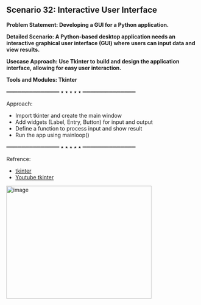 ## Scenario 32: Interactive User Interface  
**Problem Statement: Developing a GUI for a Python application.**

**Detailed Scenario: A Python-based desktop application needs an interactive graphical user interface (GUI) where users can input data and view results.**

**Usecase Approach: Use Tkinter to build and design the application interface, allowing for easy user interaction.**

**Tools and Modules: Tkinter**

══════════════ ⭑ ⭑ ⭑ ⭑ ⭑ ══════════════

Approach:  
- Import tkinter and create the main window  
- Add widgets (Label, Entry, Button) for input and output  
- Define a function to process input and show result  
- Run the app using mainloop()  


══════════════ ⭑ ⭑ ⭑ ⭑ ⭑ ══════════════

Refrence:  
- [tkinter](https://docs.python.org/3/library/tkinter.html)  
- [Youtube tkinter](https://www.youtube.com/watch?v=yQSEXcf6s2I)  


<img width="381" height="296" alt="image" src="https://github.com/user-attachments/assets/fe69a764-5d26-4da4-9481-bca4875befd6" />
